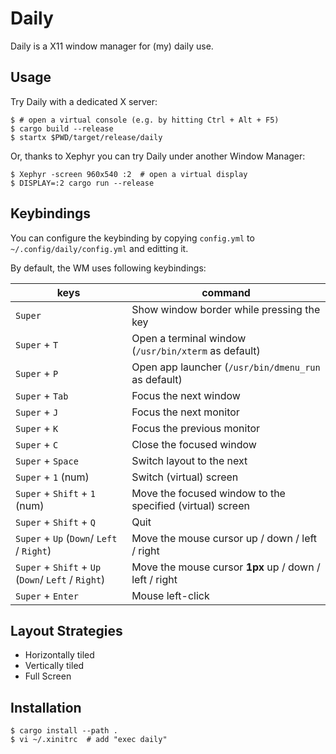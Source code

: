 # Daily

Daily is a X11 window manager for (my) daily use.

## Usage

Try Daily with a dedicated X server:
```
$ # open a virtual console (e.g. by hitting Ctrl + Alt + F5)
$ cargo build --release
$ startx $PWD/target/release/daily
```

Or, thanks to Xephyr you can try Daily under another Window Manager: 
```
$ Xephyr -screen 960x540 :2  # open a virtual display
$ DISPLAY=:2 cargo run --release
```

## Keybindings

You can configure the keybinding by copying `config.yml` to `~/.config/daily/config.yml` and editting it.

By default, the WM uses following keybindings:

|keys|command|
|---------------|-------|
|`Super`        |Show window border while pressing the key|
|`Super` + `T`  |Open a terminal window (`/usr/bin/xterm` as default)|
|`Super` + `P`  |Open app launcher (`/usr/bin/dmenu_run` as default)|
|`Super` + `Tab`|Focus the next window|
|`Super` + `J`  |Focus the next monitor|
|`Super` + `K`  |Focus the previous monitor|
|`Super` + `C`  |Close the focused window|
|`Super` + `Space`|Switch layout to the next|
|`Super` + `1` (num) |Switch (virtual) screen|
|`Super` + `Shift` + `1` (num) |Move the focused window to the specified (virtual) screen|
|`Super` + `Shift` + `Q`  |Quit|
|`Super` + `Up` (`Down`/ `Left` / `Right`)|Move the mouse cursor up / down / left / right|
|`Super` + `Shift` + `Up` (`Down`/ `Left` / `Right`)|Move the mouse cursor **1px** up / down / left / right|
|`Super` + `Enter`|Mouse left-click|

## Layout Strategies

- Horizontally tiled
- Vertically tiled
- Full Screen

## Installation

```
$ cargo install --path .
$ vi ~/.xinitrc  # add "exec daily"
```

